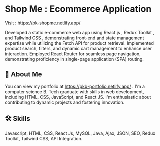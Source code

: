 
# Shop Me : Ecommerce Application
Visit : https://pk-shopme.netlify.app/

Developed a static e-commerce web app using React.js , Redux Toolkit , and Tailwind CSS , demonstrating front-end and state management expertise while utilizing the Fetch API for product
retrieval.
Implemented product search, filters, and dynamic cart management
to enhance user interaction. Employed React Router for seamless page navigation, demonstrating
proficiency in single-page application (SPA) routing.

## 🚀 About Me
You can view my portfolio at https://pkb-portfolio.netlify.app/ . 
I'm a computer science B. Tech graduate with skills in web development,
including HTML, CSS, JavaScript, and React JS. I'm enthusiastic about contributing to dynamic projects and fostering innovation.


## 🛠 Skills
Javascript, HTML, CSS, React Js, MySQL, Java, Ajax, JSON, SEO, Redux Toolkit, Tailwind CSS, API Integration.

